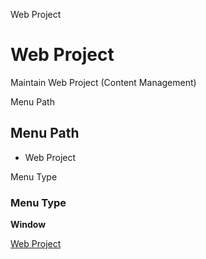 
Web Project
# Web Project


Maintain Web Project (Content Management)

Menu Path
## Menu Path



- Web Project

Menu Type
### Menu Type

**Window**


[Web Project](functional-guide/window/window-web-project.md)